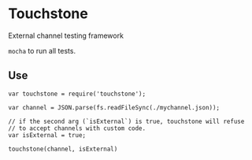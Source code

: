 Touchstone
==========

External channel testing framework

`mocha` to run all tests.

Use
---

    var touchstone = require('touchstone');

    var channel = JSON.parse(fs.readFileSync(./mychannel.json));

    // if the second arg (`isExternal`) is true, touchstone will refuse 
    // to accept channels with custom code.
    var isExternal = true; 

    touchstone(channel, isExternal)
